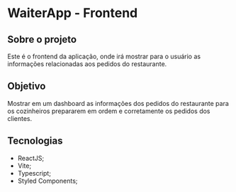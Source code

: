 # WaiterApp - Frontend

## Sobre o projeto

Este é o frontend da aplicação, onde irá mostrar para o usuário as informações relacionadas aos pedidos do restaurante.

## Objetivo

Mostrar em um dashboard as informações dos pedidos do restaurante para os cozinheiros prepararem em ordem e corretamente os pedidos dos clientes.

## Tecnologias

- ReactJS;
- Vite;
- Typescript;
- Styled Components;
